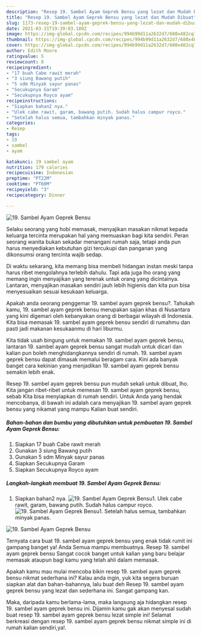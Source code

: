 ```yaml
---
description: "Resep 19. Sambel Ayam Geprek Bensu yang lezat dan Mudah Dibuat"
title: "Resep 19. Sambel Ayam Geprek Bensu yang lezat dan Mudah Dibuat"
slug: 1173-resep-19-sambel-ayam-geprek-bensu-yang-lezat-dan-mudah-dibuat
date: 2021-03-31T19:39:03.180Z
image: https://img-global.cpcdn.com/recipes/994b99d11a2632d7/680x482cq70/19-sambel-ayam-geprek-bensu-foto-resep-utama.jpg
thumbnail: https://img-global.cpcdn.com/recipes/994b99d11a2632d7/680x482cq70/19-sambel-ayam-geprek-bensu-foto-resep-utama.jpg
cover: https://img-global.cpcdn.com/recipes/994b99d11a2632d7/680x482cq70/19-sambel-ayam-geprek-bensu-foto-resep-utama.jpg
author: Edith Moore
ratingvalue: 5
reviewcount: 8
recipeingredient:
- "17 buah Cabe rawit merah"
- "3 siung Bawang putih"
- "5 sdm Minyak sayur panas"
- "Secukupnya Garam"
- "Secukupnya Royco ayam"
recipeinstructions:
- "Siapkan bahan2 nya."
- "Ulek cabe rawit, garam, bawang putih. Sudah halus campur royco."
- "Setelah halus semua, tambahkan minyak panas."
categories:
- Resep
tags:
- 19
- sambel
- ayam

katakunci: 19 sambel ayam 
nutrition: 179 calories
recipecuisine: Indonesian
preptime: "PT22M"
cooktime: "PT60M"
recipeyield: "3"
recipecategory: Dinner

---
```



![19. Sambel Ayam Geprek Bensu](https://img-global.cpcdn.com/recipes/994b99d11a2632d7/680x482cq70/19-sambel-ayam-geprek-bensu-foto-resep-utama.jpg)

Selaku seorang yang hobi memasak, menyajikan masakan nikmat kepada keluarga tercinta merupakan hal yang memuaskan bagi kita sendiri. Peran seorang  wanita bukan sekadar menangani rumah saja, tetapi anda pun harus menyediakan kebutuhan gizi tercukupi dan panganan yang dikonsumsi orang tercinta wajib sedap.

Di waktu  sekarang, kita memang bisa membeli hidangan instan meski tanpa harus ribet mengolahnya terlebih dahulu. Tapi ada juga lho orang yang memang ingin menyajikan yang terenak untuk orang yang dicintainya. Lantaran, menyajikan masakan sendiri jauh lebih higienis dan kita pun bisa menyesuaikan sesuai kesukaan keluarga. 



Apakah anda seorang penggemar 19. sambel ayam geprek bensu?. Tahukah kamu, 19. sambel ayam geprek bensu merupakan sajian khas di Nusantara yang kini digemari oleh kebanyakan orang di berbagai wilayah di Indonesia. Kita bisa memasak 19. sambel ayam geprek bensu sendiri di rumahmu dan pasti jadi makanan kesukaanmu di hari liburmu.

Kita tidak usah bingung untuk memakan 19. sambel ayam geprek bensu, lantaran 19. sambel ayam geprek bensu sangat mudah untuk dicari dan kalian pun boleh menghidangkannya sendiri di rumah. 19. sambel ayam geprek bensu dapat dimasak memalui beragam cara. Kini ada banyak banget cara kekinian yang menjadikan 19. sambel ayam geprek bensu semakin lebih enak.

Resep 19. sambel ayam geprek bensu pun mudah sekali untuk dibuat, lho. Kita jangan ribet-ribet untuk memesan 19. sambel ayam geprek bensu, sebab Kita bisa menyiapkan di rumah sendiri. Untuk Anda yang hendak mencobanya, di bawah ini adalah cara menyajikan 19. sambel ayam geprek bensu yang nikamat yang mampu Kalian buat sendiri.

<!--inarticleads1-->

##### Bahan-bahan dan bumbu yang dibutuhkan untuk pembuatan 19. Sambel Ayam Geprek Bensu:

1. Siapkan 17 buah Cabe rawit merah
1. Gunakan 3 siung Bawang putih
1. Gunakan 5 sdm Minyak sayur panas
1. Siapkan Secukupnya Garam
1. Siapkan Secukupnya Royco ayam




<!--inarticleads2-->

##### Langkah-langkah membuat 19. Sambel Ayam Geprek Bensu:

1. Siapkan bahan2 nya.
<img src="https://img-global.cpcdn.com/steps/93e9a146026fd870/160x128cq70/19-sambel-ayam-geprek-bensu-langkah-memasak-1-foto.jpg" alt="19. Sambel Ayam Geprek Bensu">1. Ulek cabe rawit, garam, bawang putih. Sudah halus campur royco.
<img src="https://img-global.cpcdn.com/steps/9b1774de39b463c1/160x128cq70/19-sambel-ayam-geprek-bensu-langkah-memasak-2-foto.jpg" alt="19. Sambel Ayam Geprek Bensu">1. Setelah halus semua, tambahkan minyak panas.
<img src="https://img-global.cpcdn.com/steps/b9534ba78174c38f/160x128cq70/19-sambel-ayam-geprek-bensu-langkah-memasak-3-foto.jpg" alt="19. Sambel Ayam Geprek Bensu">



Ternyata cara buat 19. sambel ayam geprek bensu yang enak tidak rumit ini gampang banget ya! Anda Semua mampu membuatnya. Resep 19. sambel ayam geprek bensu Sangat cocok banget untuk kalian yang baru belajar memasak ataupun bagi kamu yang telah ahli dalam memasak.

Apakah kamu mau mulai mencoba bikin resep 19. sambel ayam geprek bensu nikmat sederhana ini? Kalau anda ingin, yuk kita segera buruan siapkan alat dan bahan-bahannya, lalu buat deh Resep 19. sambel ayam geprek bensu yang lezat dan sederhana ini. Sangat gampang kan. 

Maka, daripada kamu berlama-lama, maka langsung aja hidangkan resep 19. sambel ayam geprek bensu ini. Dijamin kamu gak akan menyesal sudah buat resep 19. sambel ayam geprek bensu lezat simple ini! Selamat berkreasi dengan resep 19. sambel ayam geprek bensu nikmat simple ini di rumah kalian sendiri,ya!.

